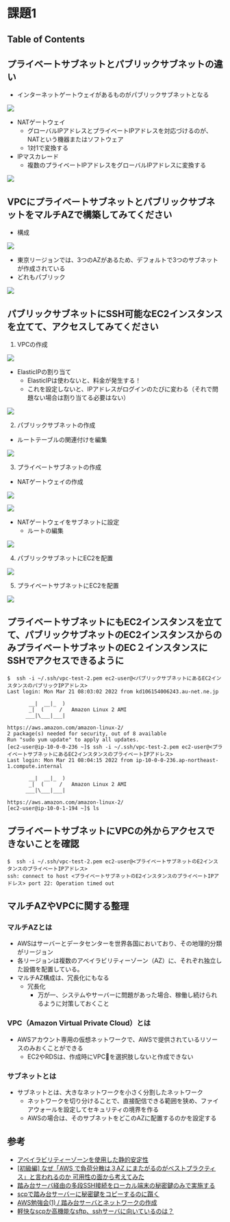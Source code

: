 # 課題1

## Table of Contents
<!-- START doctoc -->
<!-- END doctoc -->

## プライベートサブネットとパブリックサブネットの違い

- インターネットゲートウェイがあるものがパブリックサブネットとなる

![](./public_subnet.drawio.png)

- NATゲートウェイ
  - グローバルIPアドレスとプライベートIPアドレスを対応づけるのが、NATという機器またはソフトウェア
  - 1対1で変換する
- IPマスカレード
  - 複数のプライベートIPアドレスをグローバルIPアドレスに変換する

![](./private_subnet.drawio.png)

## VPCにプライベートサブネットとパブリックサブネットをマルチAZで構築してみてください

- 構成

![](./multiaz_subnet_ec2.drawio.png)

- 東京リージョンでは、3つのAZがあるため、デフォルトで3つのサブネットが作成されている
- どれもパブリック

![](../../assets/../../assets/aws_multi_az_subnet.png)

## パブリックサブネットにSSH可能なEC2インスタンスを立てて、アクセスしてみてください

1. VPCの作成

![](../../assets/../../assets/aws_create_vpc.png)

- ElasticIPの割り当て
  - ElasticIPは使わないと、料金が発生する！
  - これを設定しないと、IPアドレスがログインのたびに変わる（それで問題ない場合は割り当てる必要はない）

![](../../assets/../../assets/aws_allocate_elastic_ip.png)

2. パブリックサブネットの作成

- ルートテーブルの関連付けを編集

![](../../assets/../../assets/aws_edit_route_table.png)

3. プライベートサブネットの作成

- NATゲートウェイの作成

![](../../assets/../../assets/aws_create_nat_gateway.png)

![](../../assets/../../assets/aws_edit_route_table_2.png)

- NATゲートウェイをサブネットに設定
  - ルートの編集

![](../../../assets/aws_edit_route_tables.png)

4. パブリックサブネットにEC2を配置

![](../../../assets/aws_multi_az_publicsubnet_ec2.png)

5. プライベートサブネットにEC2を配置

![](../../../assets/aws_multi_az_private_subnet_ec2.png)

## プライベートサブネットにもEC2インスタンスを立てて、パブリックサブネットのEC2インスタンスからのみプライベートサブネットのEC２インスタンスにSSHでアクセスできるように

```shell
$  ssh -i ~/.ssh/vpc-test-2.pem ec2-user@<パブリックサブネットにあるEC2インスタンスのパブリックIPアドレス>
Last login: Mon Mar 21 08:03:02 2022 from kd106154006243.au-net.ne.jp

       __|  __|_  )
       _|  (     /   Amazon Linux 2 AMI
      ___|\___|___|

https://aws.amazon.com/amazon-linux-2/
2 package(s) needed for security, out of 8 available
Run "sudo yum update" to apply all updates.
[ec2-user@ip-10-0-0-236 ~]$ ssh -i ~/.ssh/vpc-test-2.pem ec2-user@<プライベートサブネットにあるEC2インスタンスのプライベートIPアドレス>
Last login: Mon Mar 21 08:04:15 2022 from ip-10-0-0-236.ap-northeast-1.compute.internal

       __|  __|_  )
       _|  (     /   Amazon Linux 2 AMI
      ___|\___|___|

https://aws.amazon.com/amazon-linux-2/
[ec2-user@ip-10-0-1-194 ~]$ ls
```

## プライベートサブネットにVPCの外からアクセスできないことを確認

```shell
$  ssh -i ~/.ssh/vpc-test-2.pem ec2-user@<プライベートサブネットのE2インスタンスのプライベートIPアドレス>
ssh: connect to host <プライベートサブネットのE2インスタンスのプライベートIPアドレス> port 22: Operation timed out
```

## マルチAZやVPCに関する整理

### マルチAZとは

- AWSはサーバーとデータセンターを世界各国においており、その地理的分類がリージョン
- 各リージョンは複数のアベイラビリティーゾーン（AZ）に、それぞれ独立した設備を配置している。
- マルチAZ構成は、冗長化にもなる
  - 冗長化
    - 万が一、システムやサーバーに問題があった場合、稼働し続けられるように対策しておくこと

### VPC（Amazon Virtual Private Cloud）とは

- AWSアカウント専用の仮想ネットワークで、AWSで提供されているリソースのみおくことができる
  - EC2やRDSは、作成時にVPCを選択肢しないと作成できない

### サブネットとは

- サブネットとは、大きなネットワークを小さく分割したネットワーク
  - ネットワークを切り分けることで、直接配信できる範囲を狭め、ファイアウォールを設定してセキュリティの境界を作る
  - AWSの場合は、そのサブネットをどこのAZに配置するのかを設定する

## 参考

- [アベイラビリティーゾーンを使用した静的安定性](https://aws.amazon.com/jp/builders-library/static-stability-using-availability-zones/)
- [[初級編] なぜ「AWS で負荷分散は３AZ にまたがるのがベストプラクティス」と言われるのか 可用性の面から考えてみた](https://dev.classmethod.jp/articles/202008-three-az-load-balancing/)
- [踏み台サーバ経由の多段SSH接続をローカル端末の秘密鍵のみで実施する](https://dev.classmethod.jp/articles/bastion-multi-stage-ssh-only-local-pem/)
- [scpで踏み台サーバーに秘密鍵をコピーするのに躓く](https://dev.classmethod.jp/articles/scp-for-bigginer/)
- [AWS勉強会(1) / 踏み台サーバとネットワークの作成](https://qiita.com/zaki-lknr/items/4586cc2f992908068bd2)
- [軽快なscpか高機能なsftp、sshサーバに向いているのは？](https://atmarkit.itmedia.co.jp/ait/articles/0606/27/news135_2.html)